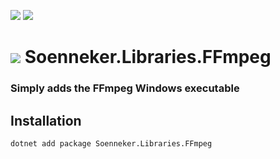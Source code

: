 [![](https://img.shields.io/nuget/v/soenneker.libraries.ffmpeg.svg?style=for-the-badge)](https://www.nuget.org/packages/soenneker.libraries.ffmpeg/)
[![](https://img.shields.io/nuget/dt/soenneker.libraries.ffmpeg.svg?style=for-the-badge)](https://www.nuget.org/packages/soenneker.libraries.ffmpeg/)

# ![](https://user-images.githubusercontent.com/4441470/224455560-91ed3ee7-f510-4041-a8d2-3fc093025112.png) Soenneker.Libraries.FFmpeg
### Simply adds the FFmpeg Windows executable

## Installation

```
dotnet add package Soenneker.Libraries.FFmpeg
```
